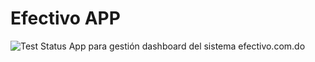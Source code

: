 # Efectivo APP
![Test Status](https://github.com/gabrielminaya/Efectivo/workflows/Test%20Status/badge.svg?branch=master)
App para gestión dashboard del sistema efectivo.com.do